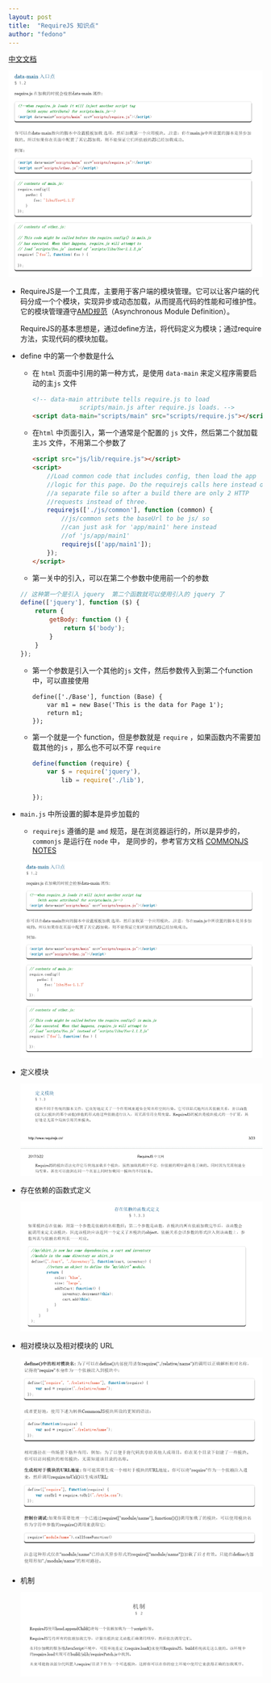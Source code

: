 ```yaml
---
layout: post
title:  "RequireJS 知识点"
author: "fedono"
---
```


[中文文档](https://wenku.baidu.com/view/836bd9c8112de2bd960590c69ec3d5bbfd0adad2.html)

![img](../assets/imgs/requirejs/entry.png)


- RequireJS是一个工具库，主要用于客户端的模块管理。它可以让客户端的代码分成一个个模块，实现异步或动态加载，从而提高代码的性能和可维护性。它的模块管理遵守[AMD规范](https://github.com/amdjs/amdjs-api/wiki/AMD)（Asynchronous Module Definition）。

  RequireJS的基本思想是，通过define方法，将代码定义为模块；通过require方法，实现代码的模块加载。

- define 中的第一个参数是什么

  - 在 `html` 页面中引用的第一种方式，是使用 `data-main` 来定义程序需要启动的主`js` 文件

    ```html
    <!-- data-main attribute tells require.js to load
                 scripts/main.js after require.js loads. -->
    <script data-main="scripts/main" src="scripts/require.js"></script>
    ```

  - 在`html` 中页面引入，第一个通常是个配置的 `js` 文件，然后第二个就加载主`JS` 文件，不用第二个参数了

    ```html
    <script src="js/lib/require.js"></script>
    <script>
        //Load common code that includes config, then load the app
        //logic for this page. Do the requirejs calls here instead of
        //a separate file so after a build there are only 2 HTTP
        //requests instead of three.
        requirejs(['./js/common'], function (common) {
            //js/common sets the baseUrl to be js/ so
            //can just ask for 'app/main1' here instead
            //of 'js/app/main1'
            requirejs(['app/main1']);
        });
    </script>
    ```

  - 第一关中的引入，可以在第二个参数中使用前一个的参数

  ```js
  // 这种第一个是引入 jquery  第二个函数就可以使用引入的 jquery 了
  define(['jquery'], function ($) {
      return {
          getBody: function () {
              return $('body');
          }
      }
  });
  ```

  - 第一个参数是引入一个其他的`js` 文件，然后参数传入到第二个function中，可以直接使用

    ```JS
    define(['./Base'], function (Base) {
        var m1 = new Base('This is the data for Page 1');
        return m1;
    });
    ```

  - 第一个就是一个 function，但是参数就是 `require` ，如果函数内不需要加载其他的`js` ，那么也不可以不穿 `require` 

    ```js
    define(function (require) {
        var $ = require('jquery'),
            lib = require('./lib'),
            
    });
    ```

- `main.js` 中所设置的脚本是异步加载的

  - `requirejs` 遵循的是 `amd` 规范，是在浏览器运行的，所以是异步的，`commonjs` 是运行在 `node` 中， 是同步的，参考官方文档 [COMMONJS NOTES](https://requirejs.org/docs/commonjs.html)

  ![image-20200322121159688](../assets/imgs/requirejs/entry.png)

- 定义模块

  ![image-20200322121722877](../assets/imgs/requirejs/define-module.png)

- 存在依赖的函数式定义

  ![image-20200322122204310](../assets/imgs/requirejs/dependence.png)

- 相对模块以及相对模块的 URL

  ![image-20200322123014398](../assets/imgs/requirejs/relative-url.png)

- 机制

  ![image-20200322134200072](../assets/imgs/requirejs/mechanism.png)


